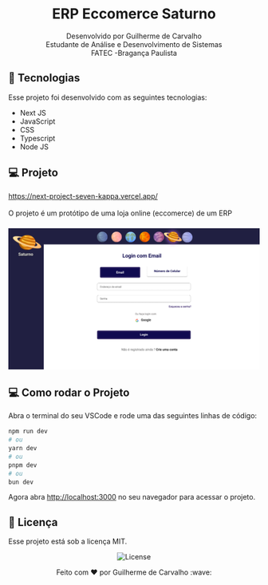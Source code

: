 
<h1 align="center"> ERP Eccomerce Saturno </h1>

<p align="center">
Desenvolvido por Guilherme de Carvalho<br>Estudante de Análise e Desenvolvimento de Sistemas<br> FATEC -Bragança Paulista <br/>


## 🚀 Tecnologias

Esse projeto foi desenvolvido com as seguintes tecnologias:

- Next JS
- JavaScript
- CSS
- Typescript
- Node JS

## 💻 Projeto

https://next-project-seven-kappa.vercel.app/ <br><br> O projeto é um protótipo de uma loja online (eccomerce) de um ERP
###
<img src="assets/image.png" alt="Projeto">

## 💻 Como rodar o Projeto

Abra o terminal do seu VSCode e rode uma das seguintes linhas de código:

```bash
npm run dev
# ou
yarn dev
# ou
pnpm dev
# ou
bun dev
```

Agora abra [http://localhost:3000](http://localhost:3000) no seu navegador para acessar o projeto.

## :memo: Licença

Esse projeto está sob a licença MIT.
<p align="center">
  <img alt="License" src="https://img.shields.io/static/v1?label=license&message=MIT&color=49AA26&labelColor=000000">
</p>

<p align="center">
Feito com ♥ por Guilherme de Carvalho :wave: 
</p>